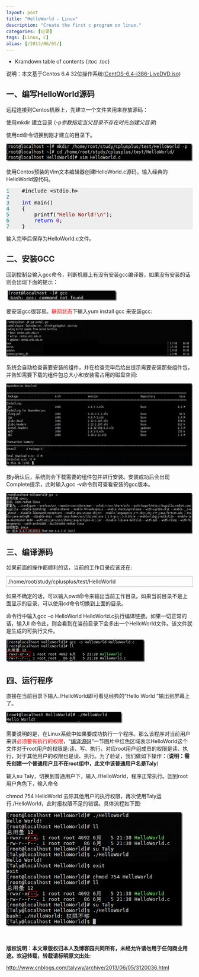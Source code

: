 ```yaml
---
layout: post
title: "HelloWorld - Linux"
description: "Create the first c program on linux."
categories: [记录]
tags: [Linux, C]
alias: [/2013/06/05/]
---
```

* Kramdown table of contents
{:toc .toc}

<style type="text/css"> pre { background-color: #eee;  color: black; }</style>

<div class="postBody">
                
<div id="cnblogs_post_body" class="blogpost-body">
<p>说明：本文基于Centos 6.4 32位操作系统(<a href="http://centos.ustc.edu.cn/centos/6.4/isos/i386/CentOS-6.4-i386-LiveDVD.iso">CentOS-6.4-i386-LiveDVD.iso</a>)<p>

<h2>一、编写HelloWorld源码</h2>

<p>远程连接到Centos机器上，先建立一个文件夹用来存放源码：</p>
<p>使用mkdir 建立目录 (<em>-p参数指定当父目录不存在时先创建父目录</em>)</p>
<p>使用cd命令切换到刚才建立的目录下。</p>
<p><img style="margin-left: 0; display: inline; margin-right: 0; border-width: 0" title="01" src="/assets/images/posts/cnblogs_com/talywy/201306/05222704-5937945efe9c440786a2fd5d89f24972.png" alt="01" width="551" height="48"></p>
<p>使用Centos预装的Vim文本编辑器创建HelloWorld.c源码，输入经典的HelloWorld源代码。</p>

<pre><span style="color: rgba(0, 128, 128, 1)">1</span>    #include &lt;stdio.h&gt;
<span style="color: rgba(0, 128, 128, 1)">2</span>   
<span style="color: rgba(0, 128, 128, 1)">3</span>    <span style="color: rgba(0, 0, 255, 1)">int</span><span style="color: rgba(0, 0, 0, 1)"> main()
</span><span style="color: rgba(0, 128, 128, 1)">4</span>   <span style="color: rgba(0, 0, 0, 1)"> {
</span><span style="color: rgba(0, 128, 128, 1)">5</span>        printf(<span style="color: rgba(128, 0, 0, 1)">"</span><span style="color: rgba(128, 0, 0, 1)">Hello World!\n</span><span style="color: rgba(128, 0, 0, 1)">"</span><span style="color: rgba(0, 0, 0, 1)">);
</span><span style="color: rgba(0, 128, 128, 1)">6</span>        <span style="color: rgba(0, 0, 255, 1)">return</span> <span style="color: rgba(128, 0, 128, 1)">0</span><span style="color: rgba(0, 0, 0, 1)">;
</span><span style="color: rgba(0, 128, 128, 1)">7</span>    }</pre>
<p>输入完毕后保存为HelloWorld.c文件。</p>

<h2>二、安装GCC</h2>

<p>回到控制台输入gcc命令，判断机器上有没有安装gcc编译器，如果没有安装的话则会出现下面的提示：</p>
<p>&nbsp;<img style="display: inline; border-width: 0" title="02" src="/assets/images/posts/cnblogs_com/talywy/201306/05222704-68cdbdb32f514569b58404198d4e99ae.png" alt="02" width="295" height="28"></p>
<p>要安装gcc很容易。<span style="color: rgba(255, 0, 0, 1)">联网状态</span>下输入yum install gcc 来安装gcc:</p>
<p><img style="display: inline; border-width: 0" title="03" src="/assets/images/posts/cnblogs_com/talywy/201306/05222707-c42ac63c7c3b409eac37e05c4c68509a.png" alt="03" width="654" height="100"></p>
<p>系统会自动检查需要安装的组件，并在检查完毕后给出提示需要安装那些组件包，并告知需要下载的组件包总大小和安装需占用的磁盘空间:</p>
<p><img style="display: inline; border-width: 0" title="04" src="/assets/images/posts/cnblogs_com/talywy/201306/05222712-3ead811cbf714a40948bd638f1efcf4c.png" alt="04" width="656" height="224"></p>
<p>按y确认后，系统则会下载需要的组件包并进行安装。安装成功后会出现Complete提示，此时输入gcc -v命令则可查看安装的gcc版本。</p>
<p><img style="display: inline; border-width: 0" title="05" src="/assets/images/posts/cnblogs_com/talywy/201306/05222718-b786e6d7008447a79f637ed60f256134.png" alt="05" width="654" height="111" ></p>

<h2>三、编译源码</h2>
<p>如果前面的操作都顺利的话，当前的工作目录应该还在:</p>
<p style="border: 1px solid rgba(195, 195, 195, 1); padding: 5px">/home/root/study/cplusplus/test/HelloWorld</p>
<p>如果不确定的话，可以输入pwd命令来输出当前工作目录。如果当前目录不是上面显示的目录，可以使用cd命令切换到上面的目录。</p>
<p>命令行中输入gcc –o HelloWorld HelloWorld.c执行编译链接。如果一切正常的话，输入ll 命令此，则会看到在当前目录下会多出一个HelloWorld文件。该文件就是生成的可执行文件。</p>
<p><img style="display: inline; border-width: 0" title="06" src="/assets/images/posts/cnblogs_com/talywy/201306/05222719-739faca92936453da80fe66328fcc868.png" alt="06" width="375" height="61"></p>


<h2>四、运行程序</h2>
<p>直接在当前目录下输入./HelloWorld即可看见经典的“Hello World ”输出到屏幕上了。</p>
<p><img style="display: inline; border-width: 0" title="07" src="/assets/images/posts/cnblogs_com/talywy/201306/05222720-1c83d75a46fd4033b265a136412a0183.png" alt="07" width="314" height="31"></p>
<p>需要说明的是，在Linux系统中如果要成功执行一个程序。那么该程序对当前用户来讲<span style="color: rgba(255, 0, 0, 1)">必须要有执行的权限</span>，“<a href="#flag">编译源码</a>”一节图片中红色区域表示HelloWorld这个文件对于root用户的权限是:读、写、执行，对应root用户组成员的权限是读、执行，对于其他用户的权限也是读、执行。为了验证，我们做如下操作：(<strong>说明：需先创建一个普通用户且不在root组中，此文中该普通用户名是Taly</strong>)</p>
<p>输入su Taly，切换到普通用户下，输入./HelloWorld，程序正常执行。回到root用户角色下，输入命令</p>
<p>chmod 754 HelloWorld 去除其他用户的执行权限，再次使用Taly运行./HelloWorld，此时报权限不足的错误。具体流程如下图:</p>
<p><img style="display: inline; border: 0" title="08" src="/assets/images/posts/cnblogs_com/talywy/201306/05222727-e9d12468495a457ca5343b0306cd5ce1.png" alt="08" width="477" ></p>
<p>&nbsp;</p>
<p><strong>版权说明：</strong><strong>本文章版权归本人及博客园共同所有，未经允许请勿用于任何商业用途。欢迎转载，转载请标明原文出处:</strong></p>
<p><a href="http://www.cnblogs.com/talywy/archive/2013/06/05/3120036.html">http://www.cnblogs.com/talywy/archive/2013/06/05/3120036.html</a></p>